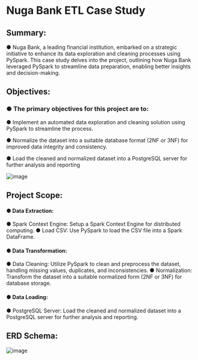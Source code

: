 # Nuga Bank ETL Case Study

## Summary:
● Nuga Bank, a leading financial institution, embarked on a strategic initiative
to enhance its data exploration and cleaning processes using PySpark. This
case study delves into the project, outlining how Nuga Bank leveraged
PySpark to streamline data preparation, enabling better insights and
decision-making.

## Objectives:
### ● The primary objectives for this project are to:
● Implement an automated data exploration and cleaning solution using
PySpark to streamline the process.

● Normalize the dataset into a suitable database format (2NF or 3NF) for
improved data integrity and consistency.

● Load the cleaned and normalized dataset into a PostgreSQL server for
further analysis and reporting

![image](https://github.com/user-attachments/assets/70753503-a8dd-433b-b460-ac5827e799dd)

## Project Scope:
#### ● Data Extraction:
● Spark Context Engine: Setup a Spark Context Engine for distributed computing.
● Load CSV: Use PySpark to load the CSV file into a Spark DataFrame.

#### ● Data Transformation:
● Data Cleaning: Utilize PySpark to clean and preprocess the dataset, handling missing values, duplicates, and
inconsistencies.
● Normalization: Transform the dataset into a suitable normalized form (2NF or 3NF) for database storage.

#### ● Data Loading:
● PostgreSQL Server: Load the cleaned and normalized dataset into a PostgreSQL server for further analysis and
reporting.

## ERD Schema:
![image](https://github.com/user-attachments/assets/6a163fce-3a64-44b2-a476-1a13d05e8f55)
